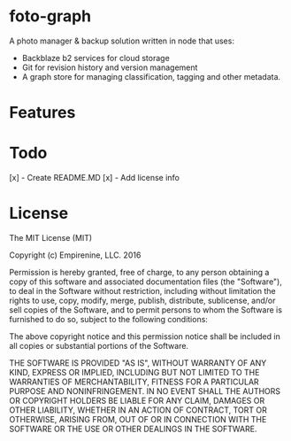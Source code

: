 # foto-graph
A photo manager & backup solution written in node that uses:
- Backblaze b2 services for cloud storage
- Git for revision history and version management
- A graph store for managing classification, tagging and other metadata.

# Features

# Todo
[x] - Create README.MD
[x] - Add license info



# License
The MIT License (MIT)

Copyright (c) Empirenine, LLC. 2016

Permission is hereby granted, free of charge, to any person obtaining a copy of this software and associated documentation files (the "Software"), to deal in the Software without restriction, including without limitation the rights to use, copy, modify, merge, publish, distribute, sublicense, and/or sell copies of the Software, and to permit persons to whom the Software is furnished to do so, subject to the following conditions:

The above copyright notice and this permission notice shall be included in all copies or substantial portions of the Software.

THE SOFTWARE IS PROVIDED "AS IS", WITHOUT WARRANTY OF ANY KIND, EXPRESS OR IMPLIED, INCLUDING BUT NOT LIMITED TO THE WARRANTIES OF MERCHANTABILITY, FITNESS FOR A PARTICULAR PURPOSE AND NONINFRINGEMENT. IN NO EVENT SHALL THE AUTHORS OR COPYRIGHT HOLDERS BE LIABLE FOR ANY CLAIM, DAMAGES OR OTHER LIABILITY, WHETHER IN AN ACTION OF CONTRACT, TORT OR OTHERWISE, ARISING FROM, OUT OF OR IN CONNECTION WITH THE SOFTWARE OR THE USE OR OTHER DEALINGS IN THE SOFTWARE.
